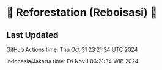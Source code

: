 
# 🌳 Reforestation (Reboisasi) 🌲

## Last Updated

GitHub Actions time: Thu Oct 31 23:21:34 UTC 2024

Indonesia/Jakarta time: Fri Nov  1 06:21:34 WIB 2024
